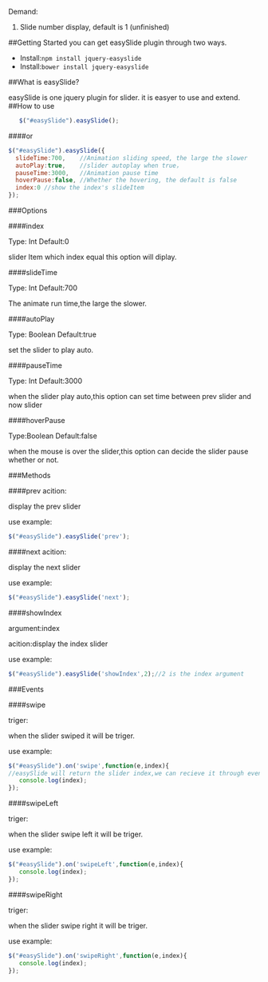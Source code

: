 Demand:
1. Slide number display, default is 1 (unfinished)

##Getting Started
you can get easySlide plugin through two ways.
- Install:`npm install jquery-easyslide`
- Install:`bower install jquery-easyslide`

##What is easySlide?

easySlide is one jquery plugin for slider. it is easyer to use and extend.
##How to use
```javascript
   $("#easySlide").easySlide();
```

####or 
```javascript
$("#easySlide").easySlide({
  slideTime:700,	//Animation sliding speed, the large the slower
  autoPlay:true,	//slider autoplay when true，
  pauseTime:3000,	//Animation pause time
  hoverPause:false, //Whether the hovering, the default is false
  index:0 //show the index's slideItem
});
```
###Options

####index

Type: Int Default:0

slider Item  which index equal this option  will diplay.

####slideTime

Type: Int Default:700

The animate run time,the large the slower.

####autoPlay

Type: Boolean Default:true

set the slider  to play auto.

####pauseTime

Type: Int Default:3000

when the slider play auto,this option can set time between prev slider and now slider

####hoverPause

Type:Boolean Default:false

when the mouse is over the slider,this option can decide the slider pause whether or not.

###Methods

####prev
acition:

display the prev slider

use example:
```javascript
$("#easySlide").easySlide('prev');
```

####next
acition:

display the next slider

use example:
```javascript
$("#easySlide").easySlide('next');
```
####showIndex

argument:index

acition:display the index slider

use example:
```javascript
$("#easySlide").easySlide('showIndex',2);//2 is the index argument
```
###Events

####swipe

triger:

when the slider swiped it will be triger.

use example:
```javascript
$("#easySlide").on('swipe',function(e,index){
//easySlide will return the slider index,we can recieve it through event.
   console.log(index);
});
```
####swipeLeft

triger:

when the slider swipe left  it will be triger.

use example:
```javascript
$("#easySlide").on('swipeLeft',function(e,index){
   console.log(index);
});
```
####swipeRight

triger:

when the slider swipe right  it will be triger.

use example:
```javascript
$("#easySlide").on('swipeRight',function(e,index){
   console.log(index);
});
```
